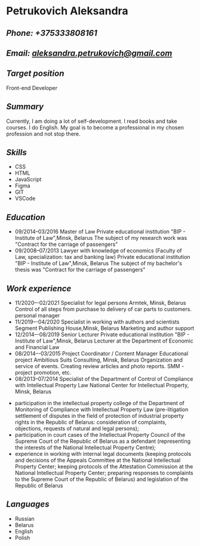 # Petrukovich Aleksandra

## *Phone:  +375333808161*
## *Email: aleksandra.petrukovich@gmail.com*

## *Target position*
Front-end Developer
## *Summary*
Currently, I am doing a lot of self-development. I read books and take courses. I do English. My goal is to become a professional in my chosen profession and not stop there.
## *Skills*
* CSS
* HTML
* JavaScript
* Figma
* GIT 
* VSCode
## *Education*
* 09/2014–03/2016 Master of Law
Private educational institution "BIP - Institute of Law",Minsk, Belarus
The subject of my research work was "Contract for the carriage of passengers"
* 09/2008–07/2013 Lawyer with knowledge of economics (Faculty of Law, specialization: tax and banking law)
Private educational institution "BIP - Institute of Law",Minsk, Belarus
The subject of my bachelor's thesis was "Contract for the carriage of passengers"
## *Work experience*
* 11/2020–-02/2021 Specialist for legal persons
Armtek, Minsk, Belarus
Control of all steps from purchase to delivery of car parts to customers. personal manager
* 11/2019–-04/2020 Specialist in working with authors and scientists
Segment Publishing House,Minsk, Belarus
Marketing and author support
* 12/2014–-08/2019 Senior Lecturer
Private educational institution "BIP - Institute of Law",Minsk, Belarus
Lecturer at the Department of Economic and Financial Law
* 08/2014–-03/2015 Project Coordinator / Content Manager
Educational project Ambitious Suits Consulting, Minsk, Belarus
Organization and service of events. Creating review articles and photo reports. SMM - project promotion, etc.
* 08/2013–07/2014 Specialist of the Department of Control of Compliance with Intellectual Property Law
National Center for Intellectual Property, Minsk, Belarus
- participation in the intellectual property college of the Department of Monitoring of Compliance with Intellectual Property Law (pre-litigation settlement of disputes in the field of protection of industrial property rights in the Republic of Belarus: consideration of complaints, objections, requests of natural and legal persons);
- participation in court cases of the Intellectual Property Council of the Supreme Court of the Republic of Belarus as a defendant (representing the interests of the National Intellectual Property Centre);
- experience in working with internal legal documents (keeping protocols and decisions of the Appeals Committee at the National Intellectual Property Center; keeping protocols of the Attestation Commission at the National Intellectual Property Center; preparing responses to complaints to the Supreme Court of the Republic of Belarus) and legislation of the Republic of Belarus
## *Languages*
* Russian
* Belarus
* English
* Polish